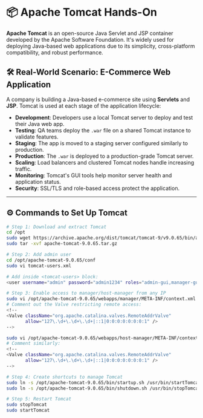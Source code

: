 # 📦 Apache Tomcat Hands-On

**Apache Tomcat** is an open-source Java Servlet and JSP container developed by the Apache Software Foundation. It's widely used for deploying Java-based web applications due to its simplicity, cross-platform compatibility, and robust performance.



## 🛠 Real-World Scenario: E-Commerce Web Application

A company is building a Java-based e-commerce site using **Servlets** and **JSP**. Tomcat is used at each stage of the application lifecycle:

- **Development**: Developers use a local Tomcat server to deploy and test their Java web app.
- **Testing**: QA teams deploy the `.war` file on a shared Tomcat instance to validate features.
- **Staging**: The app is moved to a staging server configured similarly to production.
- **Production**: The `.war` is deployed to a production-grade Tomcat server.
- **Scaling**: Load balancers and clustered Tomcat nodes handle increasing traffic.
- **Monitoring**: Tomcat's GUI tools help monitor server health and application status.
- **Security**: SSL/TLS and role-based access protect the application.

---

## ⚙️ Commands to Set Up Tomcat

```bash
# Step 1: Download and extract Tomcat
cd /opt
sudo wget https://archive.apache.org/dist/tomcat/tomcat-9/v9.0.65/bin/apache-tomcat-9.0.65.tar.gz
sudo tar -xvf apache-tomcat-9.0.65.tar.gz

# Step 2: Add admin user
cd /opt/apache-tomcat-9.0.65/conf
sudo vi tomcat-users.xml

# Add inside <tomcat-users> block:
<user username="admin" password="admin1234" roles="admin-gui,manager-gui"/>

# Step 3: Enable access to manager/host-manager from any IP
sudo vi /opt/apache-tomcat-9.0.65/webapps/manager/META-INF/context.xml
# Comment out the Valve restricting remote access:
<!--
<Valve className="org.apache.catalina.valves.RemoteAddrValve"
       allow="127\.\d+\.\d+\.\d+|::1|0:0:0:0:0:0:0:1" />
-->

sudo vi /opt/apache-tomcat-9.0.65/webapps/host-manager/META-INF/context.xml
# Comment similarly:
<!--
<Valve className="org.apache.catalina.valves.RemoteAddrValve"
       allow="127\.\d+\.\d+\.\d+|::1|0:0:0:0:0:0:0:1" />
-->

# Step 4: Create shortcuts to manage Tomcat
sudo ln -s /opt/apache-tomcat-9.0.65/bin/startup.sh /usr/bin/startTomcat
sudo ln -s /opt/apache-tomcat-9.0.65/bin/shutdown.sh /usr/bin/stopTomcat

# Step 5: Restart Tomcat
sudo stopTomcat
sudo startTomcat

